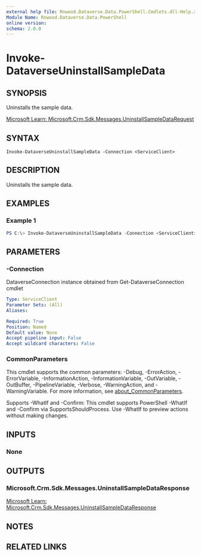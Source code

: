 ```yaml
---
external help file: Rnwood.Dataverse.Data.PowerShell.Cmdlets.dll-Help.xml
Module Name: Rnwood.Dataverse.Data.PowerShell
online version:
schema: 2.0.0
---
```


# Invoke-DataverseUninstallSampleData

## SYNOPSIS
Uninstalls the sample data.

[Microsoft Learn: Microsoft.Crm.Sdk.Messages.UninstallSampleDataRequest](https://learn.microsoft.com/dotnet/api/Microsoft.Crm.Sdk.Messages.UninstallSampleDataRequest)

## SYNTAX

```
Invoke-DataverseUninstallSampleData -Connection <ServiceClient>
```

## DESCRIPTION
Uninstalls the sample data.

## EXAMPLES

### Example 1
```powershell
PS C:\> Invoke-DataverseUninstallSampleData -Connection <ServiceClient>
```

## PARAMETERS

### -Connection
DataverseConnection instance obtained from Get-DataverseConnection cmdlet

```yaml
Type: ServiceClient
Parameter Sets: (All)
Aliases:

Required: True
Position: Named
Default value: None
Accept pipeline input: False
Accept wildcard characters: False
```

### CommonParameters
This cmdlet supports the common parameters: -Debug, -ErrorAction, -ErrorVariable, -InformationAction, -InformationVariable, -OutVariable, -OutBuffer, -PipelineVariable, -Verbose, -WarningAction, and -WarningVariable. For more information, see [about_CommonParameters](http://go.microsoft.com/fwlink/?LinkID=113216).

Supports -WhatIf and -Confirm: This cmdlet supports PowerShell -WhatIf and -Confirm via SupportsShouldProcess. Use -WhatIf to preview actions without making changes.

## INPUTS

### None
## OUTPUTS

### Microsoft.Crm.Sdk.Messages.UninstallSampleDataResponse
[Microsoft Learn: Microsoft.Crm.Sdk.Messages.UninstallSampleDataResponse](https://learn.microsoft.com/dotnet/api/Microsoft.Crm.Sdk.Messages.UninstallSampleDataResponse)
## NOTES

## RELATED LINKS
